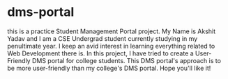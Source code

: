 # dms-portal
this is a practice Student Management Portal project.
My Name is Akshit Yadav and I am a CSE Undergrad student currently studying in my penultimate year.
I keep an avid interest in learning everything related to Web Development there is.
In this project, I have tried to create a User-Friendly DMS portal for college students.
This DMS portal's approach is to be more user-friendly than my college's DMS portal.
Hope you'll like it!

